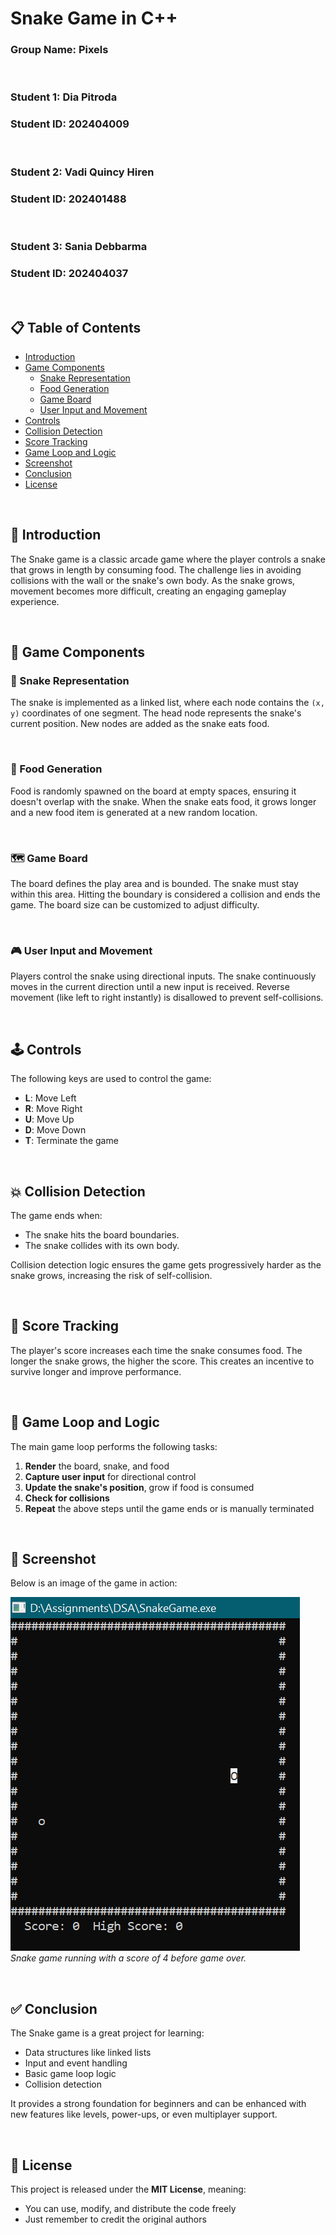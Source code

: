 # Snake Game in C++

### Group Name: Pixels

<br>

### Student 1: Dia Pitroda  
### Student ID: 202404009  

<br>

### Student 2: Vadi Quincy Hiren  
### Student ID: 202401488  

<br>

### Student 3: Sania Debbarma  
### Student ID: 202404037  

<br>

## 📋 Table of Contents
- [Introduction](#introduction)
- [Game Components](#game-components)
  - [Snake Representation](#snake-representation)
  - [Food Generation](#food-generation)
  - [Game Board](#game-board)
  - [User Input and Movement](#user-input-and-movement)
- [Controls](#controls)
- [Collision Detection](#collision-detection)
- [Score Tracking](#score-tracking)
- [Game Loop and Logic](#game-loop-and-logic)
- [Screenshot](#screenshot)
- [Conclusion](#conclusion)
- [License](#license)

<br>

## 🐍 Introduction
The Snake game is a classic arcade game where the player controls a snake that grows in length by consuming food. The challenge lies in avoiding collisions with the wall or the snake's own body. As the snake grows, movement becomes more difficult, creating an engaging gameplay experience.

<br>

## 🧩 Game Components

### 🧱 Snake Representation
The snake is implemented as a linked list, where each node contains the `(x, y)` coordinates of one segment. The head node represents the snake's current position. New nodes are added as the snake eats food.

<br>

### 🍎 Food Generation
Food is randomly spawned on the board at empty spaces, ensuring it doesn't overlap with the snake. When the snake eats food, it grows longer and a new food item is generated at a new random location.

<br>

### 🗺️ Game Board
The board defines the play area and is bounded. The snake must stay within this area. Hitting the boundary is considered a collision and ends the game. The board size can be customized to adjust difficulty.

<br>

### 🎮 User Input and Movement
Players control the snake using directional inputs. The snake continuously moves in the current direction until a new input is received. Reverse movement (like left to right instantly) is disallowed to prevent self-collisions.

<br>

## 🕹️ Controls

The following keys are used to control the game:

- **L**: Move Left  
- **R**: Move Right  
- **U**: Move Up  
- **D**: Move Down  
- **T**: Terminate the game

<br>

## 💥 Collision Detection
The game ends when:
- The snake hits the board boundaries.
- The snake collides with its own body.

Collision detection logic ensures the game gets progressively harder as the snake grows, increasing the risk of self-collision.

<br>

## 🧮 Score Tracking
The player's score increases each time the snake consumes food. The longer the snake grows, the higher the score. This creates an incentive to survive longer and improve performance.

<br>

## 🔁 Game Loop and Logic

The main game loop performs the following tasks:

1. **Render** the board, snake, and food  
2. **Capture user input** for directional control  
3. **Update the snake's position**, grow if food is consumed  
4. **Check for collisions**  
5. **Repeat** the above steps until the game ends or is manually terminated

<br>

## 📸 Screenshot

Below is an image of the game in action:

![Snake Game Screenshot](Screenshot%202025-02-13%20020613.png)  
*Snake game running with a score of 4 before game over.*

<br>

## ✅ Conclusion

The Snake game is a great project for learning:
- Data structures like linked lists  
- Input and event handling  
- Basic game loop logic  
- Collision detection

It provides a strong foundation for beginners and can be enhanced with new features like levels, power-ups, or even multiplayer support.

<br>

## 📄 License

This project is released under the **MIT License**, meaning:
- You can use, modify, and distribute the code freely  
- Just remember to credit the original authors

<br>
